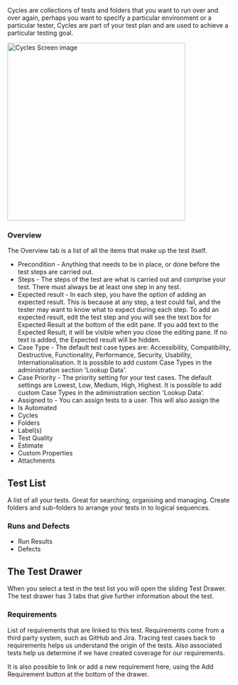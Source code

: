 


Cycles are collections of tests and folders that you want to run over and over again, perhaps you want to specify a particular environment or a particular tester, Cycles are part of your test plan and are used to achieve a particular testing goal.

<div class="img-with-text">
    <img src="\img\Screens\cycles.png" alt="Cycles Screen image" width="400"  class="center"/>
    <p></p> 
</div>

###  Overview 
The Overview tab is a list of all the items that make up the test itself. 

- Precondition - Anything that needs to be in place, or done before the test steps are carried out. 
- Steps - The steps of the test are what is carried out and comprise your test. There  must always be at least one step in any test. 
- Expected result - In each step, you have the option of adding an expected result. This is because at any step, a test could fail, and the tester may want to know what to expect during each step. To add an expected result, edit the test step and you will see the text box for Expected Result at the bottom of the edit pane. If you add text to the Expected Result, it will be visible when you close the editing pane. If no text is added, the Expected result will be hidden.
- Case Type - The default test case types are: Accessibility, Compatibility, Destructive, Functionality, Performance, Security, Usability, Internationalisation. It is possible to add custom Case Types in the administration section 'Lookup Data'.
- Case Priority - The priority setting for your test cases. The default settings are Lowest, Low, Medium, High, Highest. It is possible to add custom Case Types in the administration section 'Lookup Data'.
- Assigned to - You can assign tests to a user. This will also assign the 
- Is Automated
- Cycles
- Folders
- Label(s)
- Test Quality
- Estimate
- Custom Properties
- Attachments

## Test List
A list of all your tests. Great for searching, organising and managing.
Create folders and sub-folders to arrange your tests in to logical sequences.






###  Runs and Defects

- Run Results
- Defects


## The Test Drawer
When you select a test in the test list you will open the sliding Test Drawer.
The test drawer has 3 tabs that give further information about the test.




###  Requirements

List of requirements that are linked to this test. 
Requirements come from a third party system, such as GitHub and Jira. Tracing test cases back to requirements helps us understand the origin of the tests. Also associated tests help us determine if we have created coverage for our requirements.

It is also possible to link or add a new requirement here, using the Add Requirement button at the bottom of the drawer.
